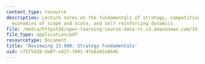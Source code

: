 ```yaml
---
content_type: resource
description: Lecture notes on the fundamentals of strategy, competitive advantage,
  economies of scope and scale, and self reinforcing dynamics.
file: /media/https%3A/open-learning-course-data-rc.s3.amazonaws.com/15-963-advanced-strategy-spring-2008/cf5f5428da0fe42f70914fe8a92a864b_lec2.pdf
file_type: application/pdf
resourcetype: Document
title: 'Reviewing 15.900: Strategy fundamentals'
uid: cf5f5428-da0f-e42f-7091-4fe8a92a864b
---
```

